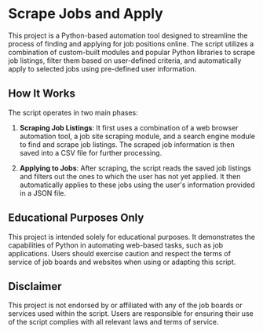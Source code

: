# Scrape Jobs and Apply

This project is a Python-based automation tool designed to streamline the process of finding and applying for job positions online. The script utilizes a combination of custom-built modules and popular Python libraries to scrape job listings, filter them based on user-defined criteria, and automatically apply to selected jobs using pre-defined user information.

## How It Works

The script operates in two main phases:

1. **Scraping Job Listings**: It first uses a combination of a web browser automation tool, a job site scraping module, and a search engine module to find and scrape job listings. The scraped job information is then saved into a CSV file for further processing.

2. **Applying to Jobs**: After scraping, the script reads the saved job listings and filters out the ones to which the user has not yet applied. It then automatically applies to these jobs using the user's information provided in a JSON file.

## Educational Purposes Only

This project is intended solely for educational purposes. It demonstrates the capabilities of Python in automating web-based tasks, such as job applications. Users should exercise caution and respect the terms of service of job boards and websites when using or adapting this script.

## Disclaimer

This project is not endorsed by or affiliated with any of the job boards or services used within the script. Users are responsible for ensuring their use of the script complies with all relevant laws and terms of service.